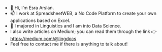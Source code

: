 - 👋 Hi, I’m Esra Arslan.
- 📫 I work at SpreadsheetWEB, a No Code Platform to create your own applications based on Excel.
- 👀 I majored in Linguistics and I am into Data Science.
- I also write articles on Medium; you can read them through the link 👉 https://medium.com/@lingdocs
- Feel free to contact me if there is anything to talk about! 


<!---
esrasayre/esrasayre is a ✨ special ✨ repository because its `README.md` (this file) appears on your GitHub profile.
You can click the Preview link to take a look at your changes.
--->
